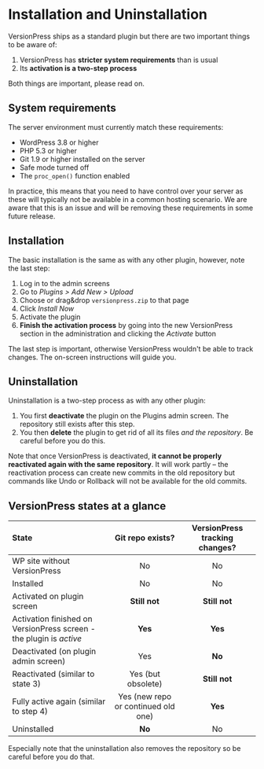 # Installation and Uninstallation

VersionPress ships as a standard plugin but there are two important things to be aware of:

1. VersionPress has **stricter system requirements** than is usual
2. Its **activation is a two-step process**

Both things are important, please read on.


## System requirements

The server environment must currently match these requirements:

  * WordPress 3.8 or higher
  * PHP 5.3 or higher
  * Git 1.9 or higher installed on the server
  * Safe mode turned off
  * The `proc_open()` function enabled

In practice, this means that you need to have control over your server as these will typically not be available in a common hosting scenario. We are aware that this is an issue and will be removing these requirements in some future release. 


## Installation

The basic installation is the same as with any other plugin, however, note the last step:

1. Log in to the admin screens
2. Go to *Plugins > Add New > Upload*
3. Choose or drag&drop `versionpress.zip` to that page
4. Click *Install Now*
5. Activate the plugin
6. **Finish the activation process** by going into the new VersionPress section in the administration and clicking the *Activate* button

The last step is important, otherwise VersionPress wouldn't be able to track changes. The on-screen instructions will guide you. 

## Uninstallation

Uninstallation is a two-step process as with any other plugin:

1. You first **deactivate** the plugin on the Plugins admin screen. The repository still exists after this step.
2. You then **delete** the plugin to get rid of all its files *and the repository*. Be careful before you do this.

Note that once VersionPress is deactivated, **it cannot be properly reactivated again with the same repository**. It will work partly – the reactivation process can create new commits in the old repository but commands like Undo or Rollback will not be available for the old commits.


## VersionPress states at a glance

| State | Git repo exists? | VersionPress tracking changes? |
| :------------- | :-----: | :-----: |
| WP site without VersionPress | No | No |
| Installed  | No | No |
| Activated on plugin screen | **Still not** | **Still not** |
| Activation finished on VersionPress screen - the plugin is *active* | **Yes** | **Yes** |
| Deactivated (on plugin admin screen) | Yes | **No** |
| Reactivated (similar to state 3) | Yes (but obsolete) | **Still not** |
| Fully active again (similar to step 4) | Yes (new repo or continued old one) | **Yes** |
| Uninstalled | **No** | No |
 
Especially note that the uninstallation also removes the repository so be careful before you do that.

